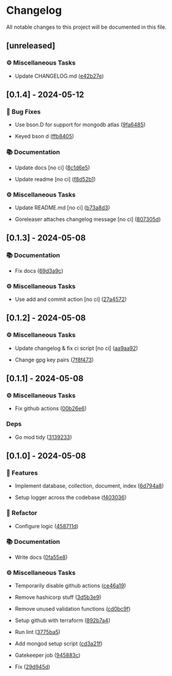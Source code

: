 # Changelog

All notable changes to this project will be documented in this file.

## [unreleased]

### ⚙️ Miscellaneous Tasks

- Update CHANGELOG.md ([e42b27e](https://github.com/01Joseph-Hwang10/terraform-provider-mongodb/commit/e42b27e58c05dab38ab40879a6d0e943e9589418))


## [0.1.4] - 2024-05-12

### 🐛 Bug Fixes

- Use bson.D for support for mongodb atlas ([9fa6485](https://github.com/01Joseph-Hwang10/terraform-provider-mongodb/commit/9fa6485cb27cf709132f293117324a4b1084530d))

- Keyed bson d ([ffb8405](https://github.com/01Joseph-Hwang10/terraform-provider-mongodb/commit/ffb8405e5c89bd7a8b2dc564bf894f2cbaf76eaf))


### 📚 Documentation

- Update docs [no ci] ([8c1d6e5](https://github.com/01Joseph-Hwang10/terraform-provider-mongodb/commit/8c1d6e5c958615e6c1ccb19cb63a779fa0184fad))

- Update readme [no ci] ([f8d52b1](https://github.com/01Joseph-Hwang10/terraform-provider-mongodb/commit/f8d52b131cbee4321aadef4c6bd8d6567f30937d))


### ⚙️ Miscellaneous Tasks

- Update README.md [no ci] ([b73a8d3](https://github.com/01Joseph-Hwang10/terraform-provider-mongodb/commit/b73a8d3423860cefac83352024fe85f031381ac8))

- Goreleaser attaches changelog message [no ci] ([807305d](https://github.com/01Joseph-Hwang10/terraform-provider-mongodb/commit/807305db27e6b41a036390591e0ac8a011837d72))


## [0.1.3] - 2024-05-08

### 📚 Documentation

- Fix docs ([69d3a9c](https://github.com/01Joseph-Hwang10/terraform-provider-mongodb/commit/69d3a9c58476958487b135911286ab1779a90cf8))


### ⚙️ Miscellaneous Tasks

- Use add and commit action [no ci] ([27a4572](https://github.com/01Joseph-Hwang10/terraform-provider-mongodb/commit/27a45724af8cb25279db087ac4e794934cb63794))


## [0.1.2] - 2024-05-08

### ⚙️ Miscellaneous Tasks

- Update changelog & fix ci script [no ci] ([aa9aa92](https://github.com/01Joseph-Hwang10/terraform-provider-mongodb/commit/aa9aa92ae0090cdadfb5c5585d62c32f8a4dacaa))

- Change gpg key pairs ([7f8f473](https://github.com/01Joseph-Hwang10/terraform-provider-mongodb/commit/7f8f473edaf15b0eed73f0767ff87f03aeb12781))


## [0.1.1] - 2024-05-08

### ⚙️ Miscellaneous Tasks

- Fix github actions ([00b26e6](https://github.com/01Joseph-Hwang10/terraform-provider-mongodb/commit/00b26e6f920287bd7557e4cd2e416d5f446e76af))


### Deps

- Go mod tidy ([3139233](https://github.com/01Joseph-Hwang10/terraform-provider-mongodb/commit/3139233da522926d04baf7dd5cbe0abd3fb672a6))


## [0.1.0] - 2024-05-08

### 🚀 Features

- Implement database, collection, document, index ([6d794a8](https://github.com/01Joseph-Hwang10/terraform-provider-mongodb/commit/6d794a8dfd6c479738af042462b4c205eb24746b))

- Setup logger across the codebase ([f403036](https://github.com/01Joseph-Hwang10/terraform-provider-mongodb/commit/f403036e795b557222c4ce30a2bc1f2ce7fc610f))


### 🚜 Refactor

- Configure logic ([458711d](https://github.com/01Joseph-Hwang10/terraform-provider-mongodb/commit/458711de8a5dad66087c2c8645c70b31b5964a2b))


### 📚 Documentation

- Write docs ([0fa55e8](https://github.com/01Joseph-Hwang10/terraform-provider-mongodb/commit/0fa55e811a19e8c249b6526dbd0923def53d5fd6))


### ⚙️ Miscellaneous Tasks

- Temporarily disable github actions ([ce46a19](https://github.com/01Joseph-Hwang10/terraform-provider-mongodb/commit/ce46a192ed1011639c6a7ea8e13668102ecf9fbd))

- Remove hashicorp stuff ([3d5b3e9](https://github.com/01Joseph-Hwang10/terraform-provider-mongodb/commit/3d5b3e9285f263a8c4645a053ac6a7f3eaeec005))

- Remove unused validation functions ([cd0bc9f](https://github.com/01Joseph-Hwang10/terraform-provider-mongodb/commit/cd0bc9fcf2669380e639c3ffaab9cd11484d0968))

- Setup github with terraform ([892b7a4](https://github.com/01Joseph-Hwang10/terraform-provider-mongodb/commit/892b7a44c33741ae9f84672dbf4f3731aa29f844))

- Run lint ([3775ba5](https://github.com/01Joseph-Hwang10/terraform-provider-mongodb/commit/3775ba5bdc827cceb4a0de8cbc7028d3fcc42ea7))

- Add mongod setup script ([cd3a21f](https://github.com/01Joseph-Hwang10/terraform-provider-mongodb/commit/cd3a21fb5a7259236f499fbd152b4154929c33b6))

- Gatekeeper job ([945883c](https://github.com/01Joseph-Hwang10/terraform-provider-mongodb/commit/945883cb7e540b9536fe7338ddcf390e01874083))

- Fix ([29d945d](https://github.com/01Joseph-Hwang10/terraform-provider-mongodb/commit/29d945dfc2da932692a5a6053b661906efd4b3cb))


<!-- generated by git-cliff -->
